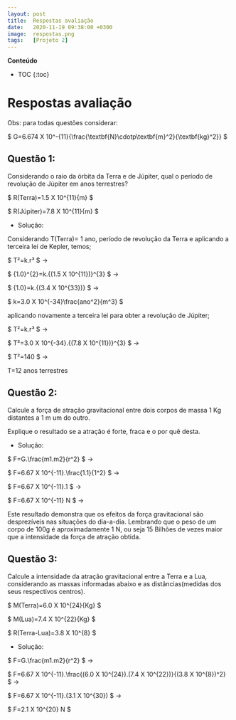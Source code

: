 ```yaml
---
layout: post
title:  Respostas avaliação
date:   2020-11-19 09:38:00 +0300
image:  respostas.png
tags:   [Projeto 2]
---
```


**Conteúdo**
* TOC
{:toc}

# Respostas avaliação

Obs: para todas questões considerar:

$ G=6.674 X 10^-{11}{\frac{\textbf{N}\cdotp\textbf{m}^2}{\textbf{kg}^2}} $


## Questão 1:

Considerando o raio da órbita da Terra e de Júpiter, qual o período de revolução de Júpiter em anos terrestres?

$ R(Terra)=1.5 X 10^{11}{m} $

$ R(Júpiter)=7.8 X 10^{11}{m} $


* Solução:

Considerando T(Terra)= 1 ano, período de revolução da Terra e aplicando a terceira lei de Kepler, temos;

$ T²=k.r³ $ →

$ {1.0}^{2}=k.{(1.5 X 10^{11})}^{3} $ →

$ {1.0}=k.{(3.4 X 10^{33})} $ →

$ k=3.0 X 10^{-34}\frac{ano^2}{m^3} $

aplicando novamente a terceira lei para obter a revolução de Júpiter;

$ T²=k.r³ $ →

$ T²=3.0 X 10^{-34}.{(7.8 X 10^{11})}^{3} $ →

$ T²=140 $ →

T=12 anos terrestres 


## Questão 2:

Calcule a força de atração gravitacional entre dois corpos de massa 1 Kg distantes a 1 m um do outro.

Explique o resultado se a atração é forte, fraca e o por quê desta.

* Solução:

$ F=G.\frac{m1.m2}{r^2} $ →

$ F=6.67 X 10^{-11}.\frac{1.1}{1^2} $ →

$ F=6.67 X 10^{-11}.1 $ →

$ F=6.67 X 10^{-11} N $ →

Este resultado demonstra que os efeitos da força gravitacional são desprezíveis nas situações do dia-a-dia.
Lembrando que o peso de um corpo de 100g é aproximadamente 1 N, ou seja 15 Bilhões de vezes maior que a intensidade da força de atração obtida.


## Questão 3:

Calcule a intensidade da atração gravitacional entre a Terra e a Lua, considerando as massas informadas abaixo e as distâncias(medidas dos seus respectivos centros).

$ M(Terra)=6.0 X 10^{24}{Kg} $

$ M(Lua)=7.4 X 10^{22}{Kg} $

$ R(Terra-Lua)=3.8 X 10^{8} $

* Solução:


$ F=G.\frac{m1.m2}{r^2} $ →

$ F=6.67 X 10^{-11}.\frac{(6.0 X 10^{24}).(7.4 X 10^{22})}{(3.8 X 10^{8})^2} $ →

$ F=6.67 X 10^{-11}.(3.1 X 10^{30}) $ →

$ F=2.1 X 10^{20} N $
